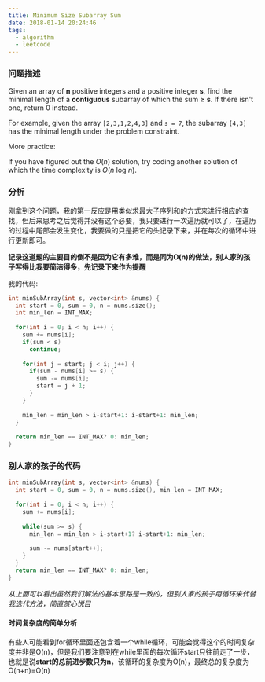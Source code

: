 ```yaml
---
title: Minimum Size Subarray Sum
date: 2018-01-14 20:24:46
tags: 
  - algorithm
  - leetcode
---
```


### 问题描述

Given an array of **n** positive integers and a positive integer **s**, find the minimal length of a **contiguous** subarray of which the sum ≥ **s**. If there isn't one, return 0 instead.

For example, given the array `[2,3,1,2,4,3]` and `s = 7`,
the subarray `[4,3]` has the minimal length under the problem constraint.

More practice:

If you have figured out the *O*(*n*) solution, try coding another solution of which the time complexity is *O*(*n* log *n*).

<!-- more -->

### 分析

刚拿到这个问题，我的第一反应是用类似求最大子序列和的方式来进行相应的查找，但后来思考之后觉得并没有这个必要，我只要进行一次遍历就可以了，在遍历的过程中尾部会发生变化，我要做的只是把它的头记录下来，并在每次的循环中进行更新即可。

**记录这道题的主要目的倒不是因为它有多难，而是同为O(n)的做法，别人家的孩子写得比我要简洁得多，先记录下来作为提醒**

我的代码:

```C++
int minSubArray(int s, vector<int> &nums) {
  int start = 0, sum = 0, n = nums.size();
  int min_len = INT_MAX;
  
  for(int i = 0; i < n; i++) {
    sum += nums[i];
    if(sum < s)
      continue;
    
    for(int j = start; j < i; j++) {
      if(sum - nums[i] >= s) {
        sum -= nums[i];
        start = j + 1;
      }
    }
    
    min_len = min_len > i-start+1: i-start+1: min_len;
  }
  
  return min_len == INT_MAX? 0: min_len;
}
```

### 别人家的孩子的代码

```C++
int minSubArray(int s, vector<int> &nums) {
  int start = 0, sum = 0, n = nums.size(), min_len = INT_MAX;
  
  for(int i = 0; i < n; i++) {
    sum += nums[i];
    
    while(sum >= s) {
      min_len = min_len > i-start+1? i-start+1: min_len;
      
      sum -= nums[start++];
    }
  }
  return min_len == INT_MAX? 0: min_len;
}
```

*从上面可以看出虽然我们解法的基本思路是一致的，但别人家的孩子用循环来代替我迭代方法，简直赏心悦目*

#### 时间复杂度的简单分析

有些人可能看到for循环里面还包含着一个while循环，可能会觉得这个的时间复杂度并非是O(n)，但是我们要注意到在while里面的每次循环start只往前走了一步，也就是说**start的总前进步数只为n**，该循环的复杂度为O(n)，最终总的复杂度为O(n+n)=O(n)